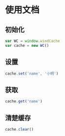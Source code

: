 # 使用文档

## 初始化

```js
var WC = window.windCache
var cache = new WC()
```

## 设置

```js
cache.set('name', '小明')
```

## 获取

```js
cache.get('name')
```

## 清楚缓存

```js
cache.clear()
```
